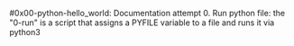 #0x00-python-hello_world: Documentation attempt
0. Run python file: the "0-run"
 is a script that assigns a PYFILE variable to a file and runs it via python3
